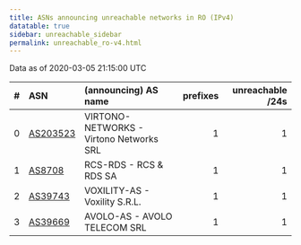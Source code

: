 ```yaml
---
title: ASNs announcing unreachable networks in RO (IPv4)
datatable: true
sidebar: unreachable_sidebar
permalink: unreachable_ro-v4.html
---
```


Data as of 2020-03-05 21:15:00 UTC


<div class="datatable-begin"></div>

|   # | ASN                                      | (announcing) AS name                    |   prefixes |   unreachable /24s |
|----:|:-----------------------------------------|:----------------------------------------|-----------:|-------------------:|
|   0 | [AS203523](unreachable_AS203523-v4.html) | VIRTONO-NETWORKS - Virtono Networks SRL |          1 |                  1 |
|   1 | [AS8708](unreachable_AS8708-v4.html)     | RCS-RDS - RCS &amp; RDS SA              |          1 |                  1 |
|   2 | [AS39743](unreachable_AS39743-v4.html)   | VOXILITY-AS - Voxility S.R.L.           |          1 |                  1 |
|   3 | [AS39669](unreachable_AS39669-v4.html)   | AVOLO-AS - AVOLO TELECOM SRL            |          1 |                  1 |

<div class="datatable-end"></div>